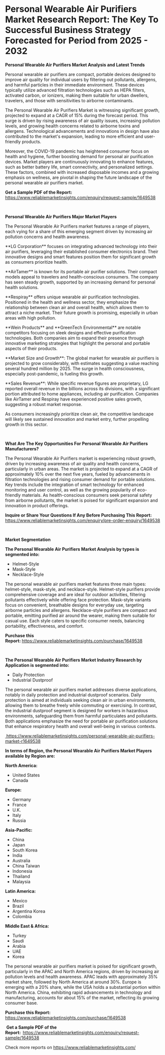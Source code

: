 <p><h1>Personal Wearable Air Purifiers Market Research Report: The Key To Successful Business Strategy Forecasted for Period from 2025 - 2032</h1></p><p><strong>Personal Wearable Air Purifiers Market Analysis and Latest Trends</strong></p>
<p><p>Personal wearable air purifiers are compact, portable devices designed to improve air quality for individual users by filtering out pollutants, allergens, and harmful particles in their immediate environment. These devices typically utilize advanced filtration technologies such as HEPA filters, activated carbon, or ionizers, making them suitable for urban dwellers, travelers, and those with sensitivities to airborne contaminants.</p><p>The Personal Wearable Air Purifiers Market is witnessing significant growth, projected to expand at a CAGR of 15% during the forecast period. This surge is driven by rising awareness of air quality issues, increasing pollution levels, and growing health concerns related to airborne toxins and allergens. Technological advancements and innovations in design have also contributed to the market's expansion, leading to more efficient and user-friendly products.</p><p>Moreover, the COVID-19 pandemic has heightened consumer focus on health and hygiene, further boosting demand for personal air purification devices. Market players are continuously innovating to enhance features, such as better battery life, smart connectivity, and personalized settings. These factors, combined with increased disposable incomes and a growing emphasis on wellness, are pivotal in shaping the future landscape of the personal wearable air purifiers market.</p></p>
<p><strong>Get a Sample PDF of the Report:&nbsp;</strong> <a href="https://www.reliablemarketinsights.com/enquiry/request-sample/1649538?utm_campaign=1937&utm_medium=2&utm_source=Github&utm_content=ia&utm_term=07022025&utm_id=personal-wearable-air-purifiers">https://www.reliablemarketinsights.com/enquiry/request-sample/1649538</a></p>
<p>&nbsp;</p>
<p><strong>Personal Wearable Air Purifiers Major Market Players</strong></p>
<p><p>The Personal Wearable Air Purifiers market features a range of players, each vying for a share of this emerging segment driven by increasing air pollution concerns and health awareness. </p><p>**LG Corporation** focuses on integrating advanced technology into their air purifiers, leveraging their established consumer electronics brand. Their innovative designs and smart features position them for significant growth as consumers prioritize health.</p><p>**AirTamer** is known for its portable air purifier solutions. Their compact models appeal to travelers and health-conscious consumers. The company has seen steady growth, supported by an increasing demand for personal health solutions.</p><p>**Respiray** offers unique wearable air purification technologies. Positioned in the health and wellness sector, they emphasize the relationship between clean air and overall health, which allows them to attract a niche market. Their future growth is promising, especially in urban areas with high pollution.</p><p>**Wein Products** and **GreenTech Environmental** are notable competitors focusing on sleek designs and effective purification technologies. Both companies aim to expand their presence through innovative marketing strategies that highlight the personal and portable aspects of their products.</p><p>**Market Size and Growth**: The global market for wearable air purifiers is projected to grow considerably, with estimates suggesting a value reaching several hundred million by 2025. The surge in health consciousness, especially post-pandemic, is fueling this growth.</p><p>**Sales Revenue**: While specific revenue figures are proprietary, LG reported overall revenue in the billions across its divisions, with a significant portion attributed to home appliances, including air purification. Companies like AirTamer and Respiray have experienced positive sales growth, suggesting a robust market response.</p><p>As consumers increasingly prioritize clean air, the competitive landscape will likely see sustained innovation and market entry, further propelling growth in this sector.</p></p>
<p>&nbsp;</p>
<p><strong>What Are The Key Opportunities For Personal Wearable Air Purifiers Manufacturers?</strong></p>
<p><p>The Personal Wearable Air Purifiers market is experiencing robust growth, driven by increasing awareness of air quality and health concerns, particularly in urban areas. The market is projected to expand at a CAGR of approximately 10% over the next five years, fueled by advancements in filtration technologies and rising consumer demand for portable solutions. Key trends include the integration of smart technology for enhanced monitoring and user control, as well as the growing popularity of eco-friendly materials. As health-conscious consumers seek personal safety from airborne pollutants, the market is poised for significant expansion and innovation in product offerings.</p></p>
<p><strong>Inquire or Share Your Questions If Any Before Purchasing This Report:</strong> <a href="https://www.reliablemarketinsights.com/enquiry/pre-order-enquiry/1649538?utm_campaign=1937&utm_medium=2&utm_source=Github&utm_content=ia&utm_term=07022025&utm_id=personal-wearable-air-purifiers">https://www.reliablemarketinsights.com/enquiry/pre-order-enquiry/1649538</a></p>
<p>&nbsp;</p>
<p><strong>Market Segmentation</strong></p>
<p><strong>The Personal Wearable Air Purifiers Market Analysis by types is segmented into:</strong></p>
<p><ul><li>Helmet-Style</li><li>Mask-Style</li><li>Necklace-Style</li></ul></p>
<p><p>The personal wearable air purifiers market features three main types: helmet-style, mask-style, and necklace-style. Helmet-style purifiers provide comprehensive coverage and are ideal for outdoor activities, filtering pollutants effectively while offering face protection. Mask-style variants focus on convenient, breathable designs for everyday use, targeting airborne particles and allergens. Necklace-style purifiers are compact and portable, emitting purified air around the wearer, making them suitable for casual use. Each style caters to specific consumer needs, balancing portability, effectiveness, and comfort.</p></p>
<p><strong>Purchase this Report:&nbsp;</strong><a href="https://www.reliablemarketinsights.com/purchase/1649538?utm_campaign=1937&utm_medium=2&utm_source=Github&utm_content=ia&utm_term=07022025&utm_id=personal-wearable-air-purifiers">https://www.reliablemarketinsights.com/purchase/1649538</a></p>
<p>&nbsp;</p>
<p><strong>The Personal Wearable Air Purifiers Market Industry Research by Application is segmented into:</strong></p>
<p><ul><li>Daily Protection</li><li>Industrial Dustproof</li></ul></p>
<p><p>The personal wearable air purifiers market addresses diverse applications, notably in daily protection and industrial dustproof scenarios. Daily protection is aimed at individuals seeking clean air in urban environments, allowing them to breathe freely while commuting or exercising. In contrast, the industrial dustproof segment is designed for workers in hazardous environments, safeguarding them from harmful particulates and pollutants. Both applications emphasize the need for portable air purification solutions that enhance respiratory health and overall well-being in various contexts.</p></p>
<p><a href="https://www.reliablemarketinsights.com/personal-wearable-air-purifiers-market-r1649538?utm_campaign=1937&utm_medium=2&utm_source=Github&utm_content=ia&utm_term=07022025&utm_id=personal-wearable-air-purifiers">&nbsp;https://www.reliablemarketinsights.com/personal-wearable-air-purifiers-market-r1649538</a></p>
<p><strong>In terms of Region, the Personal Wearable Air Purifiers Market Players available by Region are:</strong></p>
<p>
    <p> <strong> North America: </strong>
        <ul>
            <li>United States</li>
            <li>Canada</li>
        </ul>
        </p> 
    <p> <strong> Europe: </strong>
        <ul>
            <li>Germany</li>
            <li>France</li>
            <li>U.K.</li>
            <li>Italy</li>
            <li>Russia</li>
        </ul>
        </p> 
    <p> <strong> Asia-Pacific: </strong>
        <ul>
            <li>China</li>
            <li>Japan</li>
            <li>South Korea</li>
            <li>India</li>
            <li>Australia</li>
            <li>China Taiwan</li>
            <li>Indonesia</li>
            <li>Thailand</li>
            <li>Malaysia</li>
        </ul>
        </p> 
    <p> <strong> Latin America: </strong>
        <ul>
            <li>Mexico</li>
            <li>Brazil</li>
            <li>Argentina Korea</li>
            <li>Colombia</li>
        </ul>
        </p> 
    <p> <strong> Middle East & Africa: </strong>
        <ul>
            <li>Turkey</li>
            <li>Saudi</li>
            <li>Arabia</li>
            <li>UAE</li>
            <li>Korea</li>
        </ul>
    </p>
    </p>
<p><p>The personal wearable air purifiers market is poised for significant growth, particularly in the APAC and North America regions, driven by increasing air pollution levels and health awareness. APAC leads with approximately 35% market share, followed by North America at around 30%. Europe is emerging with a 20% share, while the USA holds a substantial portion within North America. China, exhibiting rapid advancements in technology and manufacturing, accounts for about 15% of the market, reflecting its growing consumer base.</p></p>
<p><strong>Purchase this Report: </strong><a href="https://www.reliablemarketinsights.com/purchase/1649538?utm_campaign=1937&utm_medium=2&utm_source=Github&utm_content=ia&utm_term=07022025&utm_id=personal-wearable-air-purifiers">https://www.reliablemarketinsights.com/purchase/1649538</a></p>
<p>&nbsp;<strong>Get a Sample PDF of the Report:&nbsp;&nbsp;</strong><a href="https://www.reliablemarketinsights.com/enquiry/request-sample/1649538?utm_campaign=1937&utm_medium=2&utm_source=Github&utm_content=ia&utm_term=07022025&utm_id=personal-wearable-air-purifiers">https://www.reliablemarketinsights.com/enquiry/request-sample/1649538</a></p>
<p><strong></strong></p>
<p>Check more reports on <a href="https://www.reliablemarketinsights.com/?utm_campaign=1937&utm_medium=2&utm_source=Github&utm_content=ia&utm_term=07022025&utm_id=personal-wearable-air-purifiers">https://www.reliablemarketinsights.com/</a></p>